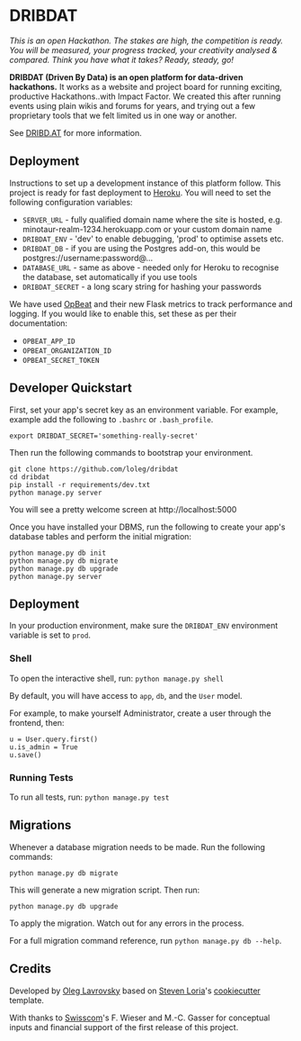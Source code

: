 # DRIBDAT

*This is an open Hackathon. The stakes are high, the competition is ready. You will be measured, your progress tracked, your creativity analysed & compared. Think you have what it takes? Ready, steady, go!*

**DRIBDAT (Driven By Data) is an open platform for data-driven hackathons.** It works as a website and project board for running exciting, productive Hackathons..with Impact Factor. We created this after running events using plain wikis and forums for years, and trying out a few proprietary tools that we felt limited us in one way or another.

See [DRIBD.AT](http://dribd.at) for more information.

## Deployment

Instructions to set up a development instance of this platform follow. This project is ready for fast deployment to [Heroku](http://heroku.com). You will need to set the following configuration variables:

* `SERVER_URL` - fully qualified domain name where the site is hosted, e.g. minotaur-realm-1234.herokuapp.com or your custom domain name
* `DRIBDAT_ENV` - 'dev' to enable debugging, 'prod' to optimise assets etc.
* `DRIBDAT_DB` - if you are using the Postgres add-on, this would be postgres://username:password@...
* `DATABASE_URL` - same as above - needed only for Heroku to recognise the database, set automatically if you use tools
* `DRIBDAT_SECRET` - a long scary string for hashing your passwords

We have used [OpBeat](https://opbeat.com/) and their new Flask metrics to track performance and logging. If you would like to enable this, set these as per their documentation:

* `OPBEAT_APP_ID`
* `OPBEAT_ORGANIZATION_ID`
* `OPBEAT_SECRET_TOKEN`

## Developer Quickstart

First, set your app's secret key as an environment variable. For example, example add the following to `.bashrc` or `.bash_profile`.

```
export DRIBDAT_SECRET='something-really-secret'
```

Then run the following commands to bootstrap your environment.

```
git clone https://github.com/loleg/dribdat
cd dribdat
pip install -r requirements/dev.txt
python manage.py server
```

You will see a pretty welcome screen at http://localhost:5000

Once you have installed your DBMS, run the following to create your app's database tables and perform the initial migration:

```
python manage.py db init
python manage.py db migrate
python manage.py db upgrade
python manage.py server
```

## Deployment

In your production environment, make sure the `DRIBDAT_ENV` environment variable is set to `prod`.

### Shell

To open the interactive shell, run: `python manage.py shell`

By default, you will have access to `app`, `db`, and the `User` model.

For example, to make yourself Administrator, create a user through the frontend, then:

```
u = User.query.first()
u.is_admin = True
u.save()
```

### Running Tests

To run all tests, run: `python manage.py test`

## Migrations

Whenever a database migration needs to be made. Run the following commands:

```
python manage.py db migrate
```

This will generate a new migration script. Then run:

```
python manage.py db upgrade
```

To apply the migration. Watch out for any errors in the process.

For a full migration command reference, run `python manage.py db --help`.

## Credits

Developed by [Oleg Lavrovsky](http://github.com/loleg) based on [Steven Loria](http://github.com/sloria/)'s [cookiecutter](http://github.com/audreyr/cookiecutter/) template.

With thanks to [Swisscom](http://swisscom.com)'s F. Wieser and M.-C. Gasser for conceptual inputs and financial support of the first release of this project.
